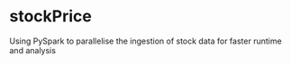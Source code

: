 # stockPrice
Using PySpark to parallelise the ingestion of stock data for faster runtime and analysis
